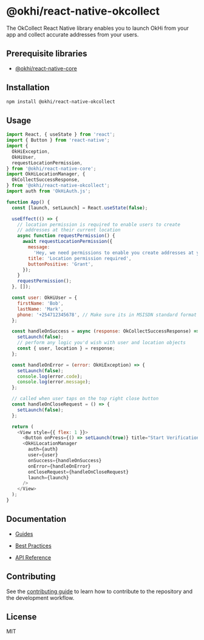 # @okhi/react-native-okcollect

The OkCollect React Native library enables you to launch OkHi from your app and collect accurate addresses from your users.

## Prerequisite libraries

- [@okhi/react-native-core](https://github.com/OkHi/react-native-core#okhireact-native-core)

## Installation

```sh
npm install @okhi/react-native-okcollect
```

## Usage

```js
import React, { useState } from 'react';
import { Button } from 'react-native';
import {
  OkHiException,
  OkHiUser,
  requestLocationPermission,
} from '@okhi/react-native-core';
import OkHiLocationManager, {
  OkCollectSuccessResponse,
} from '@okhi/react-native-okcollect';
import auth from 'OkHiAuth.js';

function App() {
  const [launch, setLaunch] = React.useState(false);

  useEffect(() => {
    // location permission is required to enable users to create
    // addresses at their current location
    async function requestPermission() {
      await requestLocationPermission({
        message:
          'Hey, we need permissions to enable you create addresses at your current location',
        title: 'Location permission required',
        buttonPositive: 'Grant',
      });
    }
    requestPermission();
  }, []);

  const user: OkHiUser = {
    firstName: 'Bob',
    lastName: 'Mark',
    phone: '+254712345678', // Make sure its in MSISDN standard format
  };

  const handleOnSuccess = async (response: OkCollectSuccessResponse) => {
    setLaunch(false);
    // perform any logic you'd wish with user and location objects
    const { user, location } = response;
  };

  const handleOnError = (error: OkHiException) => {
    setLaunch(false);
    console.log(error.code);
    console.log(error.message);
  };

  // called when user taps on the top right close button
  const handleOnCloseRequest = () => {
    setLaunch(false);
  };

  return (
    <View style={{ flex: 1 }}>
      <Button onPress={() => setLaunch(true)} title="Start Verification" />
      <OkHiLocationManager
        auth={auth}
        user={user}
        onSuccess={handleOnSuccess}
        onError={handleOnError}
        onCloseRequest={handleOnCloseRequest}
        launch={launch}
      />
    </View>
  );
}
```

## Documentation

- [Guides](https://docs.okhi.co/v/v5.0-alpha/okhi-on-your-react-native-app)

- [Best Practices](https://docs.google.com/document/d/1kxolQJ4n6tEgReuqVLYpDVMW--xvqv5UQ7AdvrN0Uw0)

- [API Reference](https://okhi.github.io/react-native-core/)

## Contributing

See the [contributing guide](CONTRIBUTING.md) to learn how to contribute to the repository and the development workflow.

## License

MIT
